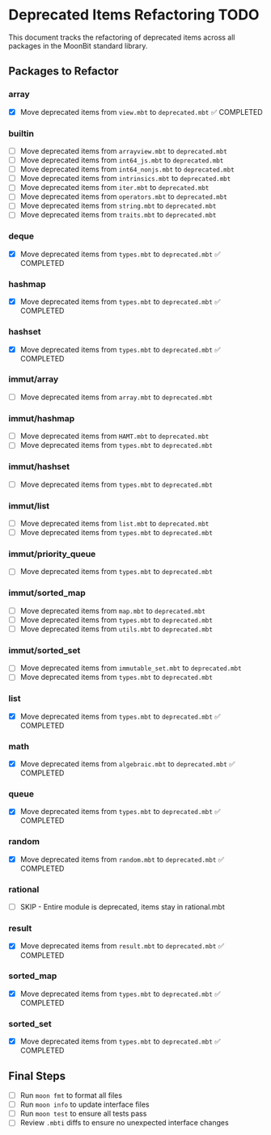 # Deprecated Items Refactoring TODO

This document tracks the refactoring of deprecated items across all packages in the MoonBit standard library.

## Packages to Refactor

### array
- [x] Move deprecated items from `view.mbt` to `deprecated.mbt` ✅ COMPLETED

### builtin  
- [ ] Move deprecated items from `arrayview.mbt` to `deprecated.mbt`
- [ ] Move deprecated items from `int64_js.mbt` to `deprecated.mbt`
- [ ] Move deprecated items from `int64_nonjs.mbt` to `deprecated.mbt`
- [ ] Move deprecated items from `intrinsics.mbt` to `deprecated.mbt`
- [ ] Move deprecated items from `iter.mbt` to `deprecated.mbt`
- [ ] Move deprecated items from `operators.mbt` to `deprecated.mbt`
- [ ] Move deprecated items from `string.mbt` to `deprecated.mbt`
- [ ] Move deprecated items from `traits.mbt` to `deprecated.mbt`

### deque
- [x] Move deprecated items from `types.mbt` to `deprecated.mbt` ✅ COMPLETED

### hashmap
- [x] Move deprecated items from `types.mbt` to `deprecated.mbt` ✅ COMPLETED

### hashset
- [x] Move deprecated items from `types.mbt` to `deprecated.mbt` ✅ COMPLETED

### immut/array
- [ ] Move deprecated items from `array.mbt` to `deprecated.mbt`

### immut/hashmap
- [ ] Move deprecated items from `HAMT.mbt` to `deprecated.mbt`
- [ ] Move deprecated items from `types.mbt` to `deprecated.mbt`

### immut/hashset
- [ ] Move deprecated items from `types.mbt` to `deprecated.mbt`

### immut/list
- [ ] Move deprecated items from `list.mbt` to `deprecated.mbt`
- [ ] Move deprecated items from `types.mbt` to `deprecated.mbt`

### immut/priority_queue
- [ ] Move deprecated items from `types.mbt` to `deprecated.mbt`

### immut/sorted_map
- [ ] Move deprecated items from `map.mbt` to `deprecated.mbt`
- [ ] Move deprecated items from `types.mbt` to `deprecated.mbt`
- [ ] Move deprecated items from `utils.mbt` to `deprecated.mbt`

### immut/sorted_set
- [ ] Move deprecated items from `immutable_set.mbt` to `deprecated.mbt`
- [ ] Move deprecated items from `types.mbt` to `deprecated.mbt`

### list
- [x] Move deprecated items from `types.mbt` to `deprecated.mbt` ✅ COMPLETED

### math
- [x] Move deprecated items from `algebraic.mbt` to `deprecated.mbt` ✅ COMPLETED

### queue
- [x] Move deprecated items from `types.mbt` to `deprecated.mbt` ✅ COMPLETED

### random
- [x] Move deprecated items from `random.mbt` to `deprecated.mbt` ✅ COMPLETED

### rational
- [ ] SKIP - Entire module is deprecated, items stay in rational.mbt

### result
- [x] Move deprecated items from `result.mbt` to `deprecated.mbt` ✅ COMPLETED

### sorted_map
- [x] Move deprecated items from `types.mbt` to `deprecated.mbt` ✅ COMPLETED

### sorted_set
- [x] Move deprecated items from `types.mbt` to `deprecated.mbt` ✅ COMPLETED

## Final Steps
- [ ] Run `moon fmt` to format all files
- [ ] Run `moon info` to update interface files
- [ ] Run `moon test` to ensure all tests pass
- [ ] Review `.mbti` diffs to ensure no unexpected interface changes
